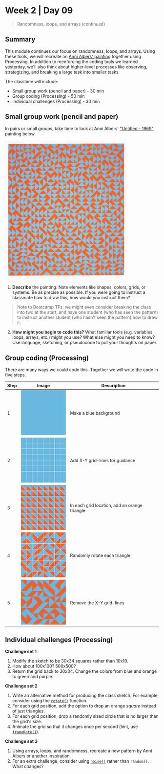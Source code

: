 # Week 2 | Day 09

> Randomness, loops, and arrays (continued)

## Summary

This module continues our focus on randomness, loops, and arrays. Using these tools, we will recreate an [Anni Albers' painting](https://nmwa.org/works/untitled-3) together using Processing. In addition to reenforcing the coding tools we learned yesterday, we'll also think about higher-level processes like observing, strategizing, and breaking a large task into smaller tasks.

The classtime will include:

* Small group work (pencil and paper) - 30 min
* Group coding (Processing) - 50 min
* Individual challenges (Processing) - 30 min


## Small group work (pencil and paper)

In pairs or small groups, take time to look at Anni Albers' ["Untitled - 1969"](https://nmwa.org/works/untitled-3) painting below.

<img src="readme_imgs/albers.png" width="400px">

1) **Describe** the painting. Note elements like shapes, colors, grids, or systems. Be as precise as possible. If you were going to instruct a classmate how to draw this, how would you instruct them?

> Note to Bootcamp TFs: we might even consider breaking the class into two at the start, and have one student (who has seen the pattern) to instruct another student (who hasn't seen the pattern) how to draw it.

2) **How might you begin to code this?** What familiar tools (e.g. variables, loops, arrays, etc.) might you use? What else might you need to know? Use language, sketching, or pseudocode to put your thoughts on paper.


## Group coding (Processing)

There are many ways we could code this. Together we will write the code in five steps.

| Step | Image | Description |
| ---- | ----- | ----------- |
| 1 | <img src="readme_imgs/albers1.png" width="150px"> | Make a blue background |
| 2 | <img src="readme_imgs/albers2.png" width="150px"> | Add X-Y grid-lines for guidance |
| 3 | <img src="readme_imgs/albers3.png" width="150px"> | In each grid location, add an orange triangle |
| 4 | <img src="readme_imgs/albers4.png" width="150px"> | Randomly rotate each triangle |
| 5 | <img src="readme_imgs/albers5.png" width="150px"> | Remove the X-Y grid-lines |


## Individual challenges (Processing)

**Challenge set 1**
1) Modify the sketch to be 30x34 squares rather than 10x10.
1) How about 100x100? 500x500?
1) Return the grid back to 30x34. Change the colors from blue and orange to green and purple.

**Challenge set 2**
1) Write an alternative method for producing the class sketch. For example, consider using the [`rotate()`](https://processing.org/reference/rotate_.html) function.
1) For each grid position, add the option to drop an orange *square* instead of just triangles.
1) For each grid position, drop a randomly sized circle that is no larger than the grid's size.
1) Animate the grid so that it changes once per second (hint, use [`frameRate()`](https://processing.org/reference/frameRate_.html)).

**Challenge set 3**
1) Using arrays, loops, and randomness, recreate a new pattern by Anni Albers or another inspiration. 
1) For an extra challenge, consider using [`noise()`](https://processing.org/reference/noise_.html) rather than `random()`. What changes?
